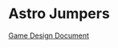 # Astro Jumpers

[Game Design Document](https://docs.google.com/document/d/10pakDB4EKrkW95IuAfvv6Q4esF__oFenw3gVAfQaBpI/edit?usp=sharing)
